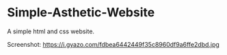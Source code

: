 # Simple-Asthetic-Website
A simple html and css website.

Screenshot: https://i.gyazo.com/fdbea6442449f35c8960df9a6ffe2dbd.jpg
